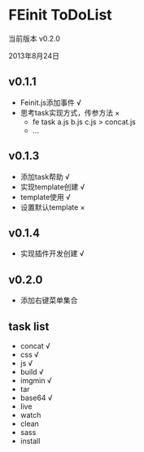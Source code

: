FEinit ToDoList
=======
当前版本 v0.2.0

2013年8月24日

## v0.1.1
 * Feinit.js添加事件 √
 * 思考task实现方式，传参方法 ×
    * fe task a.js b.js c.js > concat.js
    * ...

## v0.1.3
 * 添加task帮助 √
 * 实现template创建 √
 * template使用 √
 * 设置默认template ×

## v0.1.4
 * 实现插件开发创建 √

## v0.2.0
 * 添加右键菜单集合

## task list
 * concat   √
 * css      √
 * js       √
 * build    √   
 * imgmin   √
 * tar
 * base64   √
 * live
 * watch
 * clean
 * sass
 * install